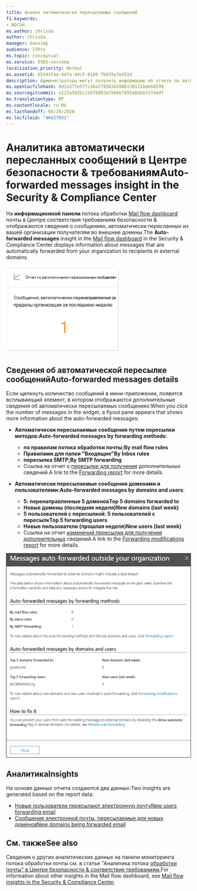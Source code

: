```yaml
---
title: Анализ автоматически пересылаемых сообщений
f1.keywords:
- NOCSH
ms.author: chrisda
author: chrisda
manager: dansimp
audience: ITPro
ms.topic: conceptual
ms.service: O365-seccomp
localization_priority: Normal
ms.assetid: b5543faa-44fa-44c5-8180-fb835e7e452d
description: Администраторы могут получить информацию об отчете по автоматически пересылаемым сообщениям на панели мониторинга потока обработки почты в Центре безопасности & соответствия требованиям.
ms.openlocfilehash: 8d1a3ffe5ffc16a7793826b98b130121b8e68599
ms.sourcegitcommit: e12fa502bc216f6083ef5666f693a04bb727d4df
ms.translationtype: MT
ms.contentlocale: ru-RU
ms.lasthandoff: 08/20/2020
ms.locfileid: "46827031"
---
```

# <a name="auto-forwarded-messages-insight-in-the-security--compliance-center"></a><span data-ttu-id="ebbcd-103">Аналитика автоматически пересланных сообщений в Центре безопасности & требованиям</span><span class="sxs-lookup"><span data-stu-id="ebbcd-103">Auto-forwarded messages insight in the Security & Compliance Center</span></span>

<span data-ttu-id="ebbcd-104">На **информационной панели** потока обработки [Mail flow dashboard](mail-flow-insights-v2.md) почты в Центре соответствия требованиям безопасности & отображаются сведения о сообщениях, автоматически пересланных из вашей организации получателям во внешние домены.</span><span class="sxs-lookup"><span data-stu-id="ebbcd-104">The **Auto-forwarded messages** insight in the [Mail flow dashboard](mail-flow-insights-v2.md) in the Security & Compliance Center displays information about messages that are automatically forwarded from your organization to recipients in external domains.</span></span>

![Мини-приложение "Автоматически пересылаемые сообщения" в Центре безопасности & соответствия требованиям](../../media/mfi-auto-forwarded-messages.png)

## <a name="auto-forwarded-messages-details"></a><span data-ttu-id="ebbcd-106">Сведения об автоматической пересылке сообщений</span><span class="sxs-lookup"><span data-stu-id="ebbcd-106">Auto-forwarded messages details</span></span>

<span data-ttu-id="ebbcd-107">Если щелкнуть количество сообщений в мини-приложении, появится всплывающий элемент, в котором отображаются дополнительные сведения об автоматически пересылаемых сообщениях:</span><span class="sxs-lookup"><span data-stu-id="ebbcd-107">When you click the number of messages in the widget, a flyout pane appears that shows more information about the auto-forwarded messages:</span></span>

- <span data-ttu-id="ebbcd-108">**Автоматически пересылаемые сообщения путем пересылки методов:**</span><span class="sxs-lookup"><span data-stu-id="ebbcd-108">**Auto-forwarded messages by forwarding methods**:</span></span>

  - <span data-ttu-id="ebbcd-109">**по правилам потока обработки почты;**</span><span class="sxs-lookup"><span data-stu-id="ebbcd-109">**By mail flow rules**</span></span>
  - <span data-ttu-id="ebbcd-110">**Правилами для папки "Входящие"**</span><span class="sxs-lookup"><span data-stu-id="ebbcd-110">**By Inbox rules**</span></span>
  - <span data-ttu-id="ebbcd-111">**пересылка SMTP;**</span><span class="sxs-lookup"><span data-stu-id="ebbcd-111">**By SMTP forwarding**</span></span>
  - <span data-ttu-id="ebbcd-112">Ссылка на отчет о [пересылке для получения](view-mail-flow-reports.md#forwarding-report) дополнительных сведений.</span><span class="sxs-lookup"><span data-stu-id="ebbcd-112">A link to the [Forwarding report](view-mail-flow-reports.md#forwarding-report) for more details.</span></span>

- <span data-ttu-id="ebbcd-113">**Автоматически пересылаемые сообщения доменами и пользователями:**</span><span class="sxs-lookup"><span data-stu-id="ebbcd-113">**Auto-forwarded messages by domains and users**:</span></span>

  - <span data-ttu-id="ebbcd-114">**5: перенаправленные 5 доменов**</span><span class="sxs-lookup"><span data-stu-id="ebbcd-114">**Top 5 domains forwarded to**</span></span>
  - <span data-ttu-id="ebbcd-115">**Новые домены (последняя неделя)**</span><span class="sxs-lookup"><span data-stu-id="ebbcd-115">**New domains (last week)**</span></span>
  - <span data-ttu-id="ebbcd-116">**5 пользователей с пересылкой: 5 пользователей с пересылк**</span><span class="sxs-lookup"><span data-stu-id="ebbcd-116">**Top 5 forwarding users**</span></span>
  - <span data-ttu-id="ebbcd-117">**Новые пользователи (прошлая неделя)**</span><span class="sxs-lookup"><span data-stu-id="ebbcd-117">**New users (last week)**</span></span>
  - <span data-ttu-id="ebbcd-118">Ссылка на отчет [изменений пересылки для получения дополнительных](mfi-new-users-forwarding-email.md#forwarding-modifications-report) сведений.</span><span class="sxs-lookup"><span data-stu-id="ebbcd-118">A link to the [Forwarding modifications report](mfi-new-users-forwarding-email.md#forwarding-modifications-report) for more details.</span></span>

![Всплывающую информацию о отчете автоматически пересылаемых сообщений в Центре безопасности & требованиям](../../media/mfi-auto-forwarded-messages-details.png)

## <a name="insights"></a><span data-ttu-id="ebbcd-120">Аналитика</span><span class="sxs-lookup"><span data-stu-id="ebbcd-120">Insights</span></span>

<span data-ttu-id="ebbcd-121">На основе данных отчета создаются два данных:</span><span class="sxs-lookup"><span data-stu-id="ebbcd-121">Two insights are generated based on the report data:</span></span>

- [<span data-ttu-id="ebbcd-122">Новые пользователи пересылают электронную почту</span><span class="sxs-lookup"><span data-stu-id="ebbcd-122">New users forwarding email</span></span>](mfi-new-users-forwarding-email.md)
- [<span data-ttu-id="ebbcd-123">Сообщения электронной почты, пересылаемые для новых доменов</span><span class="sxs-lookup"><span data-stu-id="ebbcd-123">New domains being forwarded email</span></span>](mfi-new-domains-being-forwarded-email.md)

## <a name="see-also"></a><span data-ttu-id="ebbcd-124">См. также</span><span class="sxs-lookup"><span data-stu-id="ebbcd-124">See also</span></span>

<span data-ttu-id="ebbcd-125">Сведения о других аналитических данных на панели мониторинга потока обработки почты см. в статье "Аналитика потока [обработки почты" в Центре безопасности & соответствия требованиям.](mail-flow-insights-v2.md)</span><span class="sxs-lookup"><span data-stu-id="ebbcd-125">For information about other insights in the Mail flow dashboard, see [Mail flow insights in the Security & Compliance Center](mail-flow-insights-v2.md).</span></span>
